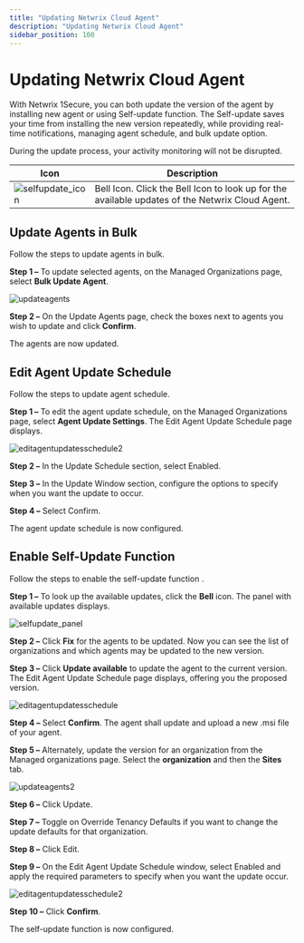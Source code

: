 ```yaml
---
title: "Updating Netwrix Cloud Agent"
description: "Updating Netwrix Cloud Agent"
sidebar_position: 100
---
```


# Updating Netwrix Cloud Agent

With Netwrix 1Secure, you can both update the version of the agent by installing new agent or using
Self-update function. The Self-update saves your time from installing the new version repeatedly,
while providing real-time notifications, managing agent schedule, and bulk update option.

During the update process, your activity monitoring will not be disrupted.

| Icon                                                                                    | Description                                                                                     |
| --------------------------------------------------------------------------------------- | ----------------------------------------------------------------------------------------------- |
| ![selfupdate_icon](/images/1secure/admin/selfupdate_icon.webp) | Bell Icon. Click the Bell Icon to look up for the available updates of the Netwrix Cloud Agent. |

## Update Agents in Bulk

Follow the steps to update agents in bulk.

**Step 1 –** To update selected agents, on the Managed Organizations page, select **Bulk Update
Agent**.

![updateagents](/images/1secure/admin/updateagents.webp)

**Step 2 –** On the Update Agents page, check the boxes next to agents you wish to update and click
**Confirm**.

The agents are now updated.

## Edit Agent Update Schedule

Follow the steps to update agent schedule.

**Step 1 –** To edit the agent update schedule, on the Managed Organizations page, select **Agent
Update Settings**. The Edit Agent Update Schedule page displays.

![editagentupdatesschedule2](/images/1secure/admin/editagentupdatesschedule2.webp)

**Step 2 –** In the Update Schedule section, select Enabled.

**Step 3 –** In the Update Window section, configure the options to specify when you want the update
to occur.

**Step 4 –** Select Confirm.

The agent update schedule is now configured.

## Enable Self-Update Function

Follow the steps to enable the self-update function .

**Step 1 –** To look up the available updates, click the **Bell** icon. The panel with available
updates displays.

![selfupdate_panel](/images/1secure/admin/selfupdate_panel.webp)

**Step 2 –** Click **Fix** for the agents to be updated. Now you can see the list of organizations
and which agents may be updated to the new version.

**Step 3 –** Click **Update available** to update the agent to the current version. The Edit Agent
Update Schedule page displays, offering you the proposed version.

![editagentupdatesschedule](/images/1secure/admin/editagentupdatesschedule.webp)

**Step 4 –** Select **Confirm**. The agent shall update and upload a new .msi file of your agent.

**Step 5 –** Alternately, update the version for an organization from the Managed organizations
page. Select the **organization** and then the **Sites** tab.

![updateagents2](/images/1secure/admin/updateagents2.webp)

**Step 6 –** Click Update.

**Step 7 –** Toggle on Override Tenancy Defaults if you want to change the update defaults for that
organization.

**Step 8 –** Click Edit.

**Step 9 –** On the Edit Agent Update Schedule window, select Enabled and apply the required
parameters to specify when you want the update occur.

![editagentupdatesschedule2](/images/1secure/admin/editagentupdatesschedule2.webp)

**Step 10 –** Click **Confirm**.

The self-update function is now configured.
